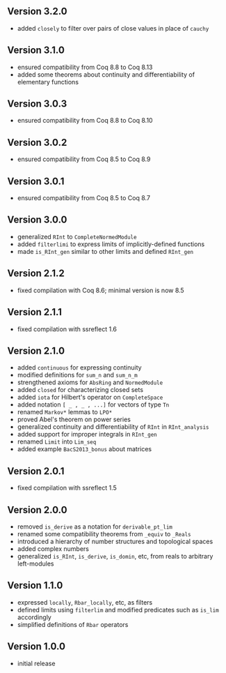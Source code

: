 Version 3.2.0
-------------

* added `closely` to filter over pairs of close values in place of `cauchy`

Version 3.1.0
-------------

* ensured compatibility from Coq 8.8 to Coq 8.13
* added some theorems about continuity and differentiability of elementary functions

Version 3.0.3
-------------

* ensured compatibility from Coq 8.8 to Coq 8.10

Version 3.0.2
-------------

* ensured compatibility from Coq 8.5 to Coq 8.9

Version 3.0.1
-------------

* ensured compatibility from Coq 8.5 to Coq 8.7

Version 3.0.0
-------------

* generalized `RInt` to `CompleteNormedModule`
* added `filterlimi` to express limits of implicitly-defined functions
* made `is_RInt_gen` similar to other limits and defined `RInt_gen`

Version 2.1.2
-------------

* fixed compilation with Coq 8.6; minimal version is now 8.5

Version 2.1.1
-------------

* fixed compilation with ssreflect 1.6

Version 2.1.0
-------------

* added `continuous` for expressing continuity
* modified definitions for `sum_n` and `sum_n_m`
* strengthened axioms for `AbsRing` and `NormedModule`
* added `closed` for characterizing closed sets
* added `iota` for Hilbert's operator on `CompleteSpace`
* added notation `[ _ , _ , ...]` for vectors of type `Tn`
* renamed `Markov*` lemmas to `LPO*`
* proved Abel's theorem on power series
* generalized continuity and differentiability of `RInt` in `RInt_analysis`
* added support for improper integrals in `RInt_gen`
* renamed `Limit` into `Lim_seq`
* added example `BacS2013_bonus` about matrices

Version 2.0.1
-------------

* fixed compilation with ssreflect 1.5

Version 2.0.0
-------------

* removed `is_derive` as a notation for `derivable_pt_lim`
* renamed some compatibility theorems from `_equiv` to `_Reals`
* introduced a hierarchy of number structures and topological spaces
* added complex numbers
* generalized `is_RInt`, `is_derive`, `is_domin`, etc, from reals to
  arbitrary left-modules

Version 1.1.0
-------------

* expressed `locally`, `Rbar_locally`, etc, as filters
* defined limits using `filterlim` and modified predicates such as `is_lim`
  accordingly
* simplified definitions of `Rbar` operators

Version 1.0.0
-------------

* initial release
